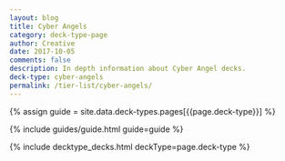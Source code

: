 ```yaml
---
layout: blog
title: Cyber Angels
category: deck-type-page
author: Creative
date: 2017-10-05
comments: false
description: In depth information about Cyber Angel decks.
deck-type: cyber-angels
permalink: /tier-list/cyber-angels/ 
---
```


{% assign guide = site.data.deck-types.pages[{{page.deck-type}}] %}

{% include guides/guide.html guide=guide %}

{% include decktype_decks.html deckType=page.deck-type %}